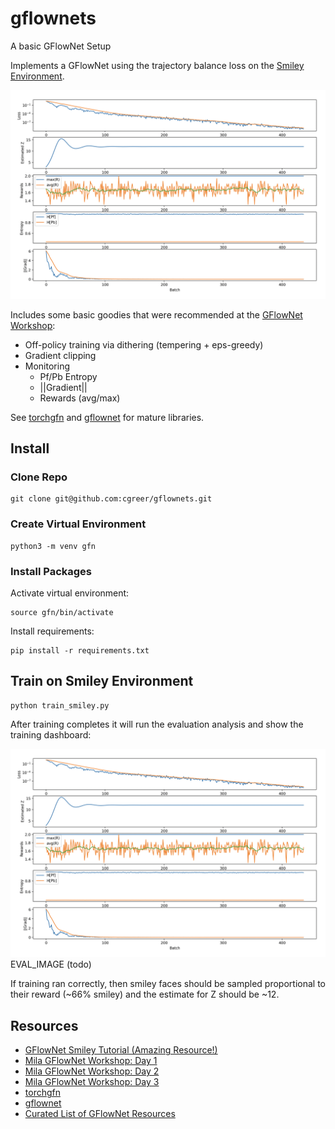 # gflownets
A basic GFlowNet Setup

Implements a GFlowNet using the trajectory balance loss on the [Smiley Environment](https://colab.research.google.com/drive/1fUMwgu2OhYpQagpzU5mhe9_Esib3Q2VR).

![Training Dash](./img/training_dash.png)

Includes some basic goodies that were recommended at the [GFlowNet Workshop](#resources):
- Off-policy training via dithering (tempering + eps-greedy)
- Gradient clipping
- Monitoring
  - Pf/Pb Entropy
  - ||Gradient||
  - Rewards (avg/max)

See [torchgfn](#resources) and [gflownet](#resources) for mature libraries.

## Install

### Clone Repo

    git clone git@github.com:cgreer/gflownets.git

### Create Virtual Environment

    python3 -m venv gfn

### Install Packages

Activate virtual environment:

    source gfn/bin/activate

Install requirements:

    pip install -r requirements.txt

## Train on Smiley Environment

    python train_smiley.py

After training completes it will run the evaluation analysis and show the training dashboard:

![Training Dash](./img/training_dash.png)
EVAL_IMAGE (todo)

If training ran correctly, then smiley faces should be sampled proportional to their reward (~66% smiley) and the estimate for Z should be ~12.


<a name="resources" />

## Resources
- [GFlowNet Smiley Tutorial (Amazing Resource!)](https://colab.research.google.com/drive/1fUMwgu2OhYpQagpzU5mhe9_Esib3Q2VR)
- [Mila GFlowNet Workshop: Day 1](https://youtu.be/HHwhQx7W8jg?t=2776)
- [Mila GFlowNet Workshop: Day 2](https://youtu.be/wYrZrPsm2NM?t=1510)
- [Mila GFlowNet Workshop: Day 3](https://youtu.be/tMVJnzFqa6w?t=1177)
- [torchgfn](https://github.com/GFNOrg/torchgfn)
- [gflownet](https://github.com/alexhernandezgarcia/gflownet)
- [Curated List of GFlowNet Resources](https://github.com/zdhNarsil/Awesome-GFlowNets)
